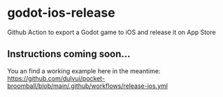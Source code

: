 # godot-ios-release
Github Action to export a Godot game to iOS and release it on App Store 

## Instructions coming soon...  
You an find a working example here in the meantime:  
https://github.com/dulvui/pocket-broomball/blob/main/.github/workflows/release-ios.yml